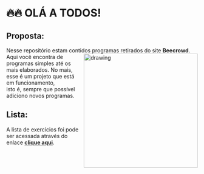 # 🔥🔥 OLÁ A TODOS! 

## Proposta:

Nesse repositório estam contidos programas retirados do site **Beecrowd**. Aqui você encontra de   <img src="https://external-content.duckduckgo.com/iu/?u=https%3A%2F%2Forig00.deviantart.net%2Fb39d%2Ff%2F2015%2F217%2F5%2Fe%2Fgear_gif_by_zero_the_noob_artis-d94baao.gif&f=1&nofb=1&ipt=057462a214ba1bf5f78f6a9fce8da9a9c5a6910178bd142be30794a7356ecba6&ipo=images" img align="right" alt="drawing" style="width:300px;"/>
programas simples até os mais elaborados. No mais, esse é um projeto que está em funcionamento,   
isto é, sempre que possível adiciono novos programas.   


## Lista:
A lista de exercícios foi pode ser acessada através do enlace **[clique aqui](https://www.beecrowd.com.br/judge/pt/problems/index/1)**.

